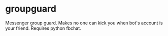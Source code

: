 # groupguard
Messenger group guard. Makes no one can kick you when bot's account is your friend.
Requires python fbchat.
